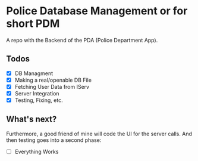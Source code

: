 # Police Database Management or for short PDM
A repo with the Backend of the PDA (Police Department App).
## Todos
- [x] DB Managment
- [x] Making a real/openable DB File
- [x] Fetching User Data from IServ
- [x] Server Integration
- [x] Testing, Fixing, etc.
## What's next?
Furthermore, a good friend of mine will code the UI for the server calls. And then testing goes into a second phase:
- [ ] Everything Works